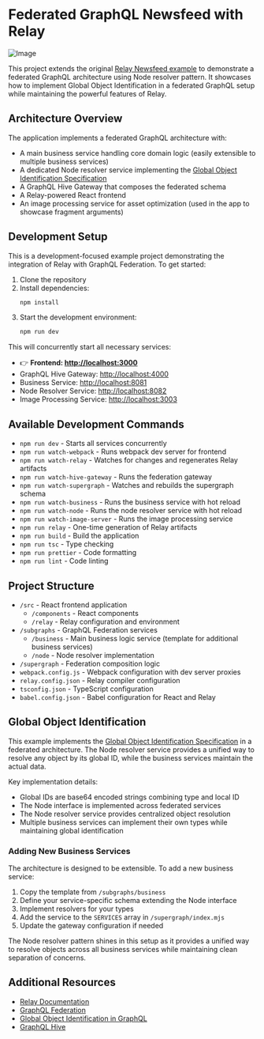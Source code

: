 # Federated GraphQL Newsfeed with Relay

![Image](https://github.com/user-attachments/assets/dc381167-562d-43d6-be99-273bf77c4a53)

This project extends the original [Relay Newsfeed example](https://github.com/relayjs/relay-examples/tree/main/newsfeed) to demonstrate a federated GraphQL architecture using Node resolver pattern. It showcases how to implement Global Object Identification in a federated GraphQL setup while maintaining the powerful features of Relay.

## Architecture Overview

The application implements a federated GraphQL architecture with:

- A main business service handling core domain logic (easily extensible to multiple business services)
- A dedicated Node resolver service implementing the [Global Object Identification Specification](https://graphql.org/learn/global-object-identification/)
- A GraphQL Hive Gateway that composes the federated schema
- A Relay-powered React frontend
- An image processing service for asset optimization (used in the app to showcase fragment arguments)

## Development Setup

This is a development-focused example project demonstrating the integration of Relay with GraphQL Federation. To get started:

1. Clone the repository
2. Install dependencies:
   ```sh
   npm install
   ```
3. Start the development environment:
   ```sh
   npm run dev
   ```

This will concurrently start all necessary services:

- 👉 **Frontend: [http://localhost:3000](http://localhost:3000)**
- GraphQL Hive Gateway: [http://localhost:4000](http://localhost:4000)
- Business Service: [http://localhost:8081](http://localhost:8081)
- Node Resolver Service: [http://localhost:8082](http://localhost:8082)
- Image Processing Service: [http://localhost:3003](http://localhost:3003)

## Available Development Commands

- `npm run dev` - Starts all services concurrently
- `npm run watch-webpack` - Runs webpack dev server for frontend
- `npm run watch-relay` - Watches for changes and regenerates Relay artifacts
- `npm run watch-hive-gateway` - Runs the federation gateway
- `npm run watch-supergraph` - Watches and rebuilds the supergraph schema
- `npm run watch-business` - Runs the business service with hot reload
- `npm run watch-node` - Runs the node resolver service with hot reload
- `npm run watch-image-server` - Runs the image processing service
- `npm run relay` - One-time generation of Relay artifacts
- `npm run build` - Build the application
- `npm run tsc` - Type checking
- `npm run prettier` - Code formatting
- `npm run lint` - Code linting

## Project Structure

- `/src` - React frontend application
  - `/components` - React components
  - `/relay` - Relay configuration and environment
- `/subgraphs` - GraphQL Federation services
  - `/business` - Main business logic service (template for additional business services)
  - `/node` - Node resolver implementation
- `/supergraph` - Federation composition logic
- `webpack.config.js` - Webpack configuration with dev server proxies
- `relay.config.json` - Relay compiler configuration
- `tsconfig.json` - TypeScript configuration
- `babel.config.json` - Babel configuration for React and Relay

## Global Object Identification

This example implements the [Global Object Identification Specification](https://graphql.org/learn/global-object-identification/) in a federated architecture. The Node resolver service provides a unified way to resolve any object by its global ID, while the business services maintain the actual data.

Key implementation details:

- Global IDs are base64 encoded strings combining type and local ID
- The Node interface is implemented across federated services
- The Node resolver service provides centralized object resolution
- Multiple business services can implement their own types while maintaining global identification

### Adding New Business Services

The architecture is designed to be extensible. To add a new business service:

1. Copy the template from `/subgraphs/business`
2. Define your service-specific schema extending the Node interface
3. Implement resolvers for your types
4. Add the service to the `SERVICES` array in `/supergraph/index.mjs`
5. Update the gateway configuration if needed

The Node resolver pattern shines in this setup as it provides a unified way to resolve objects across all business services while maintaining clean separation of concerns.

## Additional Resources

- [Relay Documentation](https://relay.dev)
- [GraphQL Federation](https://www.apollographql.com/docs/federation/)
- [Global Object Identification in GraphQL](https://graphql.org/learn/global-object-identification/)
- [GraphQL Hive](https://the-guild.dev/graphql/hive)
